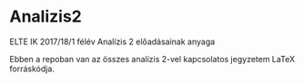 # Analizis2
ELTE IK 2017/18/1 félév Analízis 2 előadásainak anyaga

Ebben a repoban van az összes analízis 2-vel kapcsolatos jegyzetem LaTeX forráskódja.
